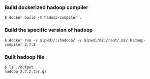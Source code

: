 ### Build dockerized hadoop compiler
```
$ docker build -t hadoop-compiler .
```

### Build the specific version of hadoop
```
$ docker run -v $(pwd)/:/hadoop/ -v $(pwd)/m2:/root/.m2/ hadoop-compiler 2.7.2
```

### Built hadoop file
```
$ ls ./output
hadoop-2.7.2.tar.gz
```
